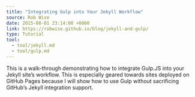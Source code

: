```yaml
---
title: "Integrating Gulp into Your Jekyll Workflow"
source: Rob Wise
date: 2015-08-01 23:14:00 +0000
link: https://robwise.github.io/blog/jekyll-and-gulp/
type: Tutorial
tool:
  - tool/jekyll.md
  - tool/gulp.md
---
```

This is a walk-through demonstrating how to integrate Gulp.JS into your Jekyll site’s workflow. This is especially geared towards sites deployed on GitHub Pages because I will show how to use Gulp without sacrificing GitHub’s Jekyll integration support.





